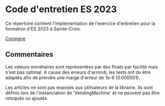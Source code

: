# Code d'entretien ES 2023

Ce répertoire contient l'implémentation de l'exercice d'entretien pour la formation
d'ES 2023 à Sainte-Croix.

[Consigne](https://github.com/CPNV-ES/2023_Code_Entretien/blob/main/LISEZMOI.pdf)

## Commentaires

Les valeurs monétaires sont représentées par des floats par facilité mais n'est pas
optimal.  A cause des erreurs d'arrondi, les tests ont du être adaptés afin de prendre
une marge d'erreur de 1e-6 (0.000001).

Les articles ne sont pas exposés aux utilisateurs de la librairie. Ils sont définis lors
de l'instanciation de 'VendingMachine' et ne peuvent pas être retoqués ou ajoutés.
